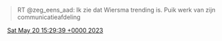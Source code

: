 > RT @zeg\_eens\_aad: Ik zie dat Wiersma trending is\. Puik werk van zijn communicatieafdeling

<img src="../../media/tweet.ico" width="12" /> [Sat May 20 15:29:39 +0000 2023](https://twitter.com/DromerDenker/status/1659944482127609856)